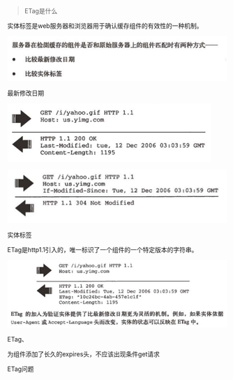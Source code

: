 > ETag是什么

实体标签是web服务器和浏览器用于确认缓存组件的有效性的一种机制。

![image-20191205162013300](../../_assets/image/image-20191205162013300.png)





最新修改日期

![image-20191205162159876](../../_assets/image/image-20191205162159876.png)

![image-20191205162226676](../../_assets/image/image-20191205162226676.png)





实体标签

ETag是http1.1引入的，唯一标识了一个组件的一个特定版本的字符串。

![image-20191205163133603](../../_assets/image/image-20191205163133603.png)





ETag、

为组件添加了长久的expires头，不应该出现条件get请求





ETag问题

































